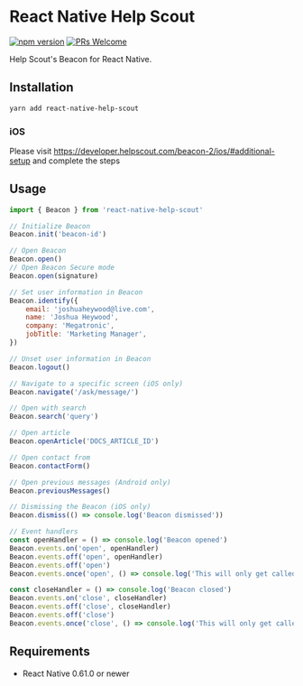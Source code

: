 # React Native Help Scout

[![npm version](https://img.shields.io/npm/v/react-native-help-scout.svg)](https://www.npmjs.com/package/react-native-help-scout)
[![PRs Welcome](https://img.shields.io/badge/PRs-welcome-brightgreen.svg)](http://makeapullrequest.com)

Help Scout's Beacon for React Native.

## Installation

```sh
yarn add react-native-help-scout
```

### iOS

Please visit https://developer.helpscout.com/beacon-2/ios/#additional-setup and complete the steps

## Usage

```javascript
import { Beacon } from 'react-native-help-scout'

// Initialize Beacon
Beacon.init('beacon-id')

// Open Beacon
Beacon.open()
// Open Beacon Secure mode
Beacon.open(signature)

// Set user information in Beacon
Beacon.identify({
	email: 'joshuaheywood@live.com',
	name: 'Joshua Heywood',
	company: 'Megatronic',
	jobTitle: 'Marketing Manager',
})

// Unset user information in Beacon
Beacon.logout()

// Navigate to a specific screen (iOS only)
Beacon.navigate('/ask/message/')

// Open with search
Beacon.search('query')

// Open article
Beacon.openArticle('DOCS_ARTICLE_ID')

// Open contact from
Beacon.contactForm()

// Open previous messages (Android only)
Beacon.previousMessages()

// Dismissing the Beacon (iOS only)
Beacon.dismiss(() => console.log('Beacon dismissed'))

// Event handlers
const openHandler = () => console.log('Beacon opened')
Beacon.events.on('open', openHandler)
Beacon.events.off('open', openHandler)
Beacon.events.off('open')
Beacon.events.once('open', () => console.log('This will only get called the first time the open event is triggered'))

const closeHandler = () => console.log('Beacon closed')
Beacon.events.on('close', closeHandler)
Beacon.events.off('close', closeHandler)
Beacon.events.off('close')
Beacon.events.once('close', () => console.log('This will only get called the first time the close event is triggered'))
```

## Requirements

-   React Native 0.61.0 or newer
